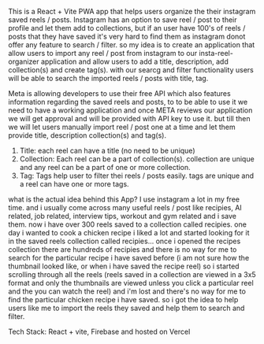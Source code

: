 This is a React + Vite PWA app that helps users organize the their instagram saved reels / posts. Instagram has an option to save reel / post to their profile and let them add to collections, but if an user have 100's of reels / posts that they have saved it's very hard to find them as instagram donot offer any feature to search / filter. so my idea is to create an application that allow users to import any reel / post from instagram to our insta-reel-organizer application and allow users to add a title, description, add collection(s) and create tag(s). with our searcg and filter functionality users will be able to search the imported reels / posts with title, tag. 

Meta is allowing developers to use their free API which also features information regarding the saved reels and posts, to to be able to use it we need to have a working application and once META reviews our application we will get approval and will be provided with API key to use it. but till then we will let users manually import reel / post one at a time and let them provide title, description collection(s) and tag(s).

1. Title: each reel can have a title (no need to be unique)
2. Collection: Each reel can be a part of collection(s). collection are unique and any reel can be a part of one or more collection.
3. Tag: Tags help user to filter thei reels / posts easily. tags are unique and a reel can have one or more tags.

what is the actual idea behind this App?
I use instagram a lot in my free time. and i usually come across many useful reels / post like recipies, AI related, job related, interview tips, workout and gym related and i save them. now i have over 300 reels saved to a collection called recipies. one day i wanted to cook a chicken recipe i liked a lot and started looking for it in the saved reels collection called recipies... once i opened the recipes collection there are hundreds of recipies and there is no way for me to search for the particular recipe i have saved before (i am not sure how the thumbnail looked like, or when i have saved the recipe reel) so i started scrolling through all the reels (reels saved in a collection are viewed in a 3x5 format and only the thumbnails are viewed unless you click a particular reel and the you can watch the reel) and i'm lost and there's no way for me to find the particular chicken recipe i have saved. so i got the idea to help users like me to import the reels they saved and help them to search and filter.

Tech Stack: React + vite, Firebase and hosted on Vercel 



